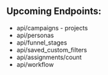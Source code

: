 <h2>Upcoming Endpoints:</h2>
 
 * api/campaigns - projects
 * api/personas
 * api/funnel_stages
 * api/saved_custom_filters
 * api/assignments/count
 * api/workflow
